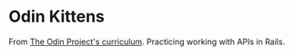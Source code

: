# Odin Kittens

From [The Odin Project's curriculum](https://www.theodinproject.com/courses/ruby-on-rails/lessons/kittens-api).
Practicing working with APIs in Rails.
